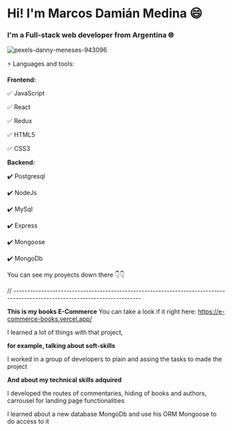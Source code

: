 # Hi! I'm Marcos Damián Medina 😄
### I'm a Full-stack web developer from Argentina 🌐

![pexels-danny-meneses-943096](https://user-images.githubusercontent.com/86478321/179819540-841ffa8e-aab7-479f-a102-5b04f3b0b41e.jpg)

⚡ Languages and tools:

**Frontend:**

✅ JavaScript

✅ React

✅ Redux

✅ HTML5

✅ CSS3

**Backend:**

✔️ Postgresql

✔️ NodeJs

✔️ MySql

✔️ Express

✔️ Mongoose

✔️ MongoDb

You can see my proyects down there 👇👇


// ----------------------------------------------------------------------------------------------------------------------------

**This is my books E-Commerce**
You can take a look if it right here: https://e-commerce-books.vercel.app/

I learned a lot of things with that project, 

**for example, talking about soft-skills**

I worked in a group of developers to plain and assing the tasks to made the project


**And about my technical skills adquired**

I developed the routes of commentaries, hiding of books and authors, carrousel for landing page functionalities

I learned about a new database MongoDb and use his ORM Mongoose to do access to it

